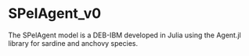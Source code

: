 # SPelAgent_v0
The SPelAgent model is a DEB-IBM developed in Julia using the Agent.jl library for sardine and anchovy species.
